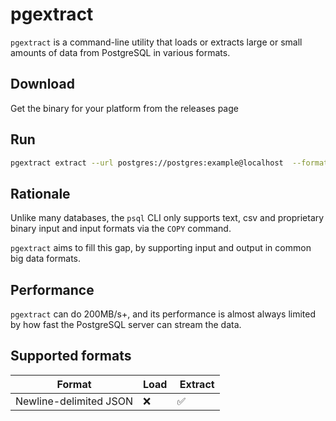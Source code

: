 # pgextract

`pgextract` is a command-line utility that loads or extracts large or small amounts of data from PostgreSQL in various formats.

## Download

Get the binary for your platform from the releases page

## Run

```bash
pgextract extract --url postgres://postgres:example@localhost  --format ndjson 'select * from t'   > out.ndjson
```

## Rationale

Unlike many databases, the `psql` CLI only supports text, csv and proprietary binary input and input formats via the `COPY` command.

`pgextract` aims to fill this gap, by supporting input and output in common big data formats.

## Performance

`pgextract` can do 200MB/s+, and its performance is almost always limited by how fast the PostgreSQL server can stream the data.

## Supported formats

| Format                 | Load |  Extract |
| ---------------------- | ---- | -------- |
| Newline-delimited JSON | ❌   | ✅       |
